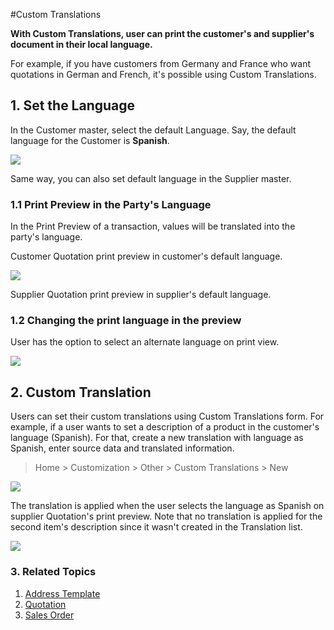<!-- add-breadcrumbs -->
#Custom Translations

**With Custom Translations, user can print the customer's and supplier's document in their local language.**

For example, if you have customers from Germany and France who want quotations in German and French, it's possible using Custom Translations.

## 1. Set the Language

In the Customer master, select the default Language. Say, the default language for the Customer is **Spanish**.

<img src="{{docs_base_url}}/v12/assets/img/setup/multilingual_print_format/set_customer_default_lang.png" class="screenshot">

Same way, you can also set default language in the Supplier master.

### 1.1 Print Preview in the Party's Language

In the Print Preview of a transaction, values will be translated into the party's language.

Customer Quotation print preview in customer's default language.

<img src="{{docs_base_url}}/v12/assets/img/setup/multilingual_print_format/customer_quotation.png" class="screenshot">

Supplier Quotation print preview in supplier's default language.

### 1.2 Changing the print language in the preview

User has the option to select an alternate language on print view.

<img src="{{docs_base_url}}/v12/assets/img/setup/multilingual_print_format/alternate_language.png" class="screenshot">

## 2. Custom Translation

Users can set their custom translations using Custom Translations form. For example, if a user wants to set a description of a product in the customer's language (Spanish). For that, create a new translation with language as Spanish, enter source data and translated information.

> Home > Customization > Other > Custom Translations > New

<img src="{{docs_base_url}}/v12/assets/img/setup/multilingual_print_format/translation.png" class="screenshot">

The translation is applied when the user selects the language as Spanish on supplier Quotation's print preview. Note that no translation is applied for the second item's description since it wasn't created in the Translation list.

<img src="{{docs_base_url}}/v12/assets/img/setup/multilingual_print_format/custom_translation.png" class="screenshot">

### 3. Related Topics
1. [Address Template](/docs/user/manual/en/setting-up/print/address-template)
1. [Quotation](/docs/user/manual/en/selling/quotation)
1. [Sales Order](/docs/user/manual/en/selling/sales-order)
